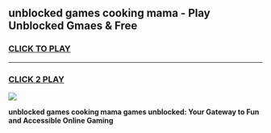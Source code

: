 
## unblocked games cooking mama - Play Unblocked Gmaes & Free
<h3>
<a href="https://premium.freeplayer.one?title=unblocked_games_cooking_mama&ref=19F">CLICK TO PLAY</a></h3>
<hr>

<h3>
<a href="https://premium.freeplayer.one?title=unblocked_games_cooking_mama&ref=19F">CLICK 2 PLAY</a>
  
</h3>

<a href="https://premium.freeplayer.one?title=unblocked_games_cooking_mama&ref=19F/"><img src="https://clearcache.store/games.png"></a>


**unblocked games cooking mama games unblocked: Your Gateway to Fun and Accessible Online Gaming**
